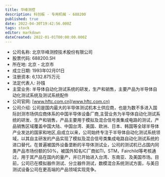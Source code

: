 ```yaml
---
title: 华峰测控
description: 科创板 - 专用机械 - 688200
published: true
date: 2022-04-30T19:42:56.000Z
tags: stock
editor: markdown
dateCreated: 2022-01-01T00:00:00.000Z
---
```


- 公司名称: 北京华峰测控技术股份有限公司
- 股票代码: 688200.SH
- 所在地: 北京 - 北京市
- 成立日期: 1993年02月01日
- 注册资本: 6,132.875万元
- 法定代表人: 孙镪
- 主营业务: 半导体自动化测试系统的研发，生产和销售，主要产品为半导体自动化测试系统及测试系统配件
- 公司官网: [www.hftc.com.cn](www.hftc.com.cn)
- 公司介绍: 公司是国内最大的半导体测试机本土供应商，也是为数不多进入国际封测市场供应商体系的中国半导体设备厂商,主营业务为半导体自动化测试系统的研发、生产和销售，产品主要用于模拟及混合信号类集成电路的测试，产品销售区域覆盖中国大陆、中国台湾、美国、欧洲、日本、韩国等全球半导体产业发达的国家和地区,自成立以来，公司始终专注于半导体自动化测试系统领域，以其自主研发的产品实现了模拟及混合信号类集成电路自动化测试系统的进口替代。在普遍被国外设备垄断的半导体测试业，公司的测试机已占国内同类产品市场份额的50%，被国外知名IC厂商如TI，STM，Fairchild等考核通过，用于其产品在国内的量产，并已开始进入台湾、东南亚、及美国市场。目前，公司已在模拟器件测试、分立器件测试，数模混合系统测试方面，与美日测试设备公司在更高端的产品领域实现竞争。


